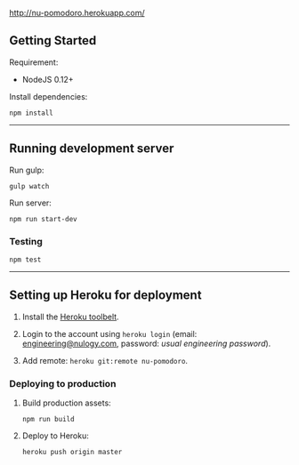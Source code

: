http://nu-pomodoro.herokuapp.com/

## Getting Started

Requirement:

- NodeJS 0.12+


Install dependencies:

```
npm install
```

---

## Running development server

Run gulp:

```
gulp watch
```

Run server:

```
npm run start-dev
```

### Testing

```
npm test
```

---

## Setting up Heroku for deployment

1. Install the [Heroku toolbelt](https://toolbelt.heroku.com/).

2. Login to the account using `heroku login` (email: engineering@nulogy.com, password: *usual engineering password*).

3. Add remote: `heroku git:remote nu-pomodoro`.


### Deploying to production

1. Build production assets:

    ```
    npm run build
    ```

2. Deploy to Heroku:

    ```
    heroku push origin master
    ```

